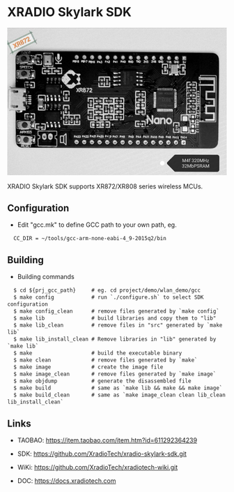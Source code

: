 # XRADIO Skylark SDK

![image](https://github.com/achinwoo/xr872_nano/blob/master/doc/top.jpg)

XRADIO Skylark SDK supports XR872/XR808 series wireless MCUs.


## Configuration

- Edit "gcc.mk" to define GCC path to your own path, eg.
```
  CC_DIR = ~/tools/gcc-arm-none-eabi-4_9-2015q2/bin
```


## Building

- Building commands
```
  $ cd ${prj_gcc_path}     # eg. cd project/demo/wlan_demo/gcc
  $ make config            # run `./configure.sh` to select SDK configuration
  $ make config_clean      # remove files generated by `make config`
  $ make lib               # build libraries and copy them to "lib"
  $ make lib_clean         # remove files in "src" generated by `make lib`
  $ make lib_install_clean # Remove libraries in "lib" generated by `make lib`
  $ make                   # build the executable binary
  $ make clean             # remove files generated by `make`
  $ make image             # create the image file
  $ make image_clean       # remove files generated by `make image`
  $ make objdump           # generate the disassembled file
  $ make build             # same as `make lib && make && make image`
  $ make build_clean       # same as `make image_clean clean lib_clean lib_install_clean`
```


## Links

- TAOBAO: https://item.taobao.com/item.htm?id=611292364239

- SDK: https://github.com/XradioTech/xradio-skylark-sdk.git
- WiKi: https://github.com/XradioTech/xradiotech-wiki.git
- DOC: https://docs.xradiotech.com

